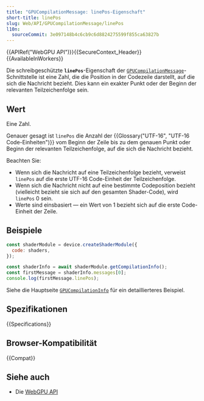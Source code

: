 ```yaml
---
title: "GPUCompilationMessage: linePos-Eigenschaft"
short-title: linePos
slug: Web/API/GPUCompilationMessage/linePos
l10n:
  sourceCommit: 3e097148b4c6cb9c6d8824275599f855ca63827b
---
```


{{APIRef("WebGPU API")}}{{SecureContext_Header}}{{AvailableInWorkers}}

Die schreibgeschützte **`linePos`**-Eigenschaft der [`GPUCompilationMessage`](/de/docs/Web/API/GPUCompilationMessage)-Schnittstelle ist eine Zahl, die die Position in der Codezeile darstellt, auf die sich die Nachricht bezieht. Dies kann ein exakter Punkt oder der Beginn der relevanten Teilzeichenfolge sein.

## Wert

Eine Zahl.

Genauer gesagt ist `linePos` die Anzahl der {{Glossary("UTF-16", "UTF-16 Code-Einheiten")}} vom Beginn der Zeile bis zu dem genauen Punkt oder Beginn der relevanten Teilzeichenfolge, auf die sich die Nachricht bezieht.

Beachten Sie:

- Wenn sich die Nachricht auf eine Teilzeichenfolge bezieht, verweist `linePos` auf die erste UTF-16 Code-Einheit der Teilzeichenfolge.
- Wenn sich die Nachricht nicht auf eine bestimmte Codeposition bezieht (vielleicht bezieht sie sich auf den gesamten Shader-Code), wird `linePos` 0 sein.
- Werte sind einsbasiert — ein Wert von 1 bezieht sich auf die erste Code-Einheit der Zeile.

## Beispiele

```js
const shaderModule = device.createShaderModule({
  code: shaders,
});

const shaderInfo = await shaderModule.getCompilationInfo();
const firstMessage = shaderInfo.messages[0];
console.log(firstMessage.linePos);
```

Siehe die Hauptseite [`GPUCompilationInfo`](/de/docs/Web/API/GPUCompilationInfo#examples) für ein detaillierteres Beispiel.

## Spezifikationen

{{Specifications}}

## Browser-Kompatibilität

{{Compat}}

## Siehe auch

- Die [WebGPU API](/de/docs/Web/API/WebGPU_API)
